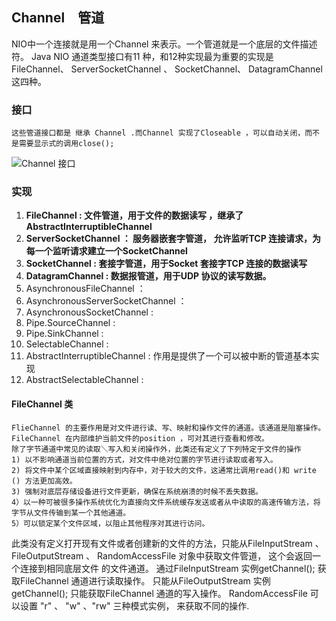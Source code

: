 ## Channel　管道
 NIO中一个连接就是用一个Channel 来表示。一个管道就是一个底层的文件描述符。 Java NIO 通道类型接口有11 种，和12种实现最为重要的实现是 
  FileChannel、 ServerSocketChannel 、 SocketChannel、 DatagramChannel这四种。
  ### 接口
    这些管道接口都是 继承 Channel .而Channel 实现了Closeable ，可以自动关闭，而不是需要显示式的调用close();
![Channel 接口](https://img-blog.csdnimg.cn/20190923132447283.png?x-oss-process=image/watermark,type_ZmFuZ3poZW5naGVpdGk,shadow_10,text_aHR0cHM6Ly9ibG9nLmNzZG4ubmV0L3FxXzM4ODI4Nzc2,size_16,color_FFFFFF,t_70)
 
 ### 实现
 1) **FileChannel : 文件管道，用于文件的数据读写 ，继承了AbstractInterruptibleChannel**
 2) **ServerSocketChannel ：  服务器嵌套字管道， 允许监听TCP 连接请求，为每一个监听请求建立一个SocketChannel**
 3) **SocketChannel : 套接字管道，用于Socket 套接字TCP 连接的数据读写**
 4) **DatagramChannel : 数据报管道，用于UDP 协议的读写数据。**
 5) AsynchronousFileChannel ：
 6) AsynchronousServerSocketChannel ： 
 7) AsynchronousSocketChannel :
 8) Pipe.SourceChannel :
 9) Pipe.SinkChannel :
 10) SelectableChannel :
 11) AbstractInterruptibleChannel :  作用是提供了一个可以被中断的管道基本实现
 12) AbstractSelectableChannel :
 
 #### FileChannel 类
 
    FlieChannel 的主要作用是对文件进行读、写、映射和操作文件的通道。该通道是阻塞操作。
    FileChannel 在内部维护当前文件的position ，可对其进行查看和修改。
    除了字节通道中常见的读取＼写入和关闭操作外，此类还有定义了下列特定于文件的操作
    1) 以不影响通道当前位置的方式，对文件中绝对位置的字节进行读取或者写入。
    2) 将文件中某个区域直接映射到内存中，对于较大的文件，这通常比调用read()和 write () 方法更加高效。
    3) 强制对底层存储设备进行文件更新，确保在系统崩溃的时候不丢失数据。
    4）以一种可被很多操作系统优化为直接向文件系统缓存发送或者从中读取的高速传输方法，将字节从文件传输到某一个其他通道。
    5）可以锁定某个文件区域，以阻止其他程序对其进行访问。
    
 此类没有定义打开现有文件或者创建新的文件的方法，只能从FileInputStream 、 FileOutputStream 、 RandomAccessFile 对象中获取文件管道， 这个会返回一个连接到相同底层文件
 的文件通道。 通过FileInputStream 实例getChannel(); 获取FileChannel  通道进行读取操作。 只能从FileOutputStream 实例getChannel(); 只能获取FileChannel 通道的写入操作。
 RandomAccessFile 可以设置 "r" 、 "w" 、"rw" 三种模式实例， 来获取不同的操作.
 
 
     
 
 